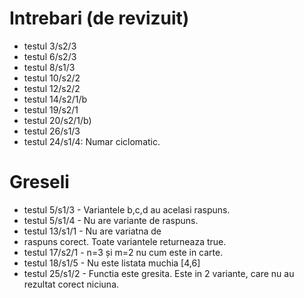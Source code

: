 # Intrebari (de revizuit)
- testul 3/s2/3
- testul 6/s2/3
- testul 8/s1/3
- testul 10/s2/2
- testul 12/s2/2
- testul 14/s2/1/b
- testul 19/s2/1
- testul 20/s2/1/b)
- testul 26/s1/3
- testul 24/s1/4: Numar ciclomatic.

# Greseli
- testul 5/s1/3 - Variantele b,c,d au acelasi raspuns.
- testul 5/s1/4 - Nu are variante de raspuns.
- testul 13/s1/1 - Nu are variatna de 
- raspuns corect. Toate variantele returneaza true.
- testul 17/s2/1 - n=3 și m=2 nu cum este in carte.
- testul 18/s1/5 - Nu este listata muchia [4,6]
- testul 25/s1/2 - Functia este gresita. Este in 2 variante, care nu au rezultat corect niciuna.